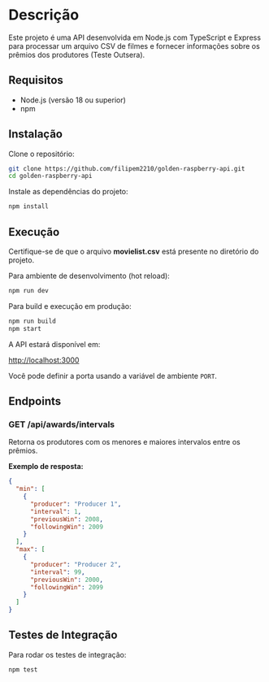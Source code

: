# Descrição

Este projeto é uma API desenvolvida em Node.js com TypeScript e Express para processar um arquivo CSV de filmes e fornecer informações sobre os prêmios dos produtores (Teste Outsera).

## Requisitos

- Node.js (versão 18 ou superior)
- npm

## Instalação

Clone o repositório:

```bash
git clone https://github.com/filipem2210/golden-raspberry-api.git
cd golden-raspberry-api
```

Instale as dependências do projeto:

```bash
npm install
```

## Execução

Certifique-se de que o arquivo **movielist.csv** está presente no diretório do projeto.

Para ambiente de desenvolvimento (hot reload):

```bash
npm run dev
```

Para build e execução em produção:

```bash
npm run build
npm start
```

A API estará disponível em:

  <http://localhost:3000>

Você pode definir a porta usando a variável de ambiente `PORT`.

## Endpoints

### GET /api/awards/intervals

Retorna os produtores com os menores e maiores intervalos entre os prêmios.

**Exemplo de resposta:**

```json
{
  "min": [
    {
      "producer": "Producer 1",
      "interval": 1,
      "previousWin": 2008,
      "followingWin": 2009
    }
  ],
  "max": [
    {
      "producer": "Producer 2",
      "interval": 99,
      "previousWin": 2000,
      "followingWin": 2099
    }
  ]
}
```

## Testes de Integração

Para rodar os testes de integração:

```bash
npm test
```
